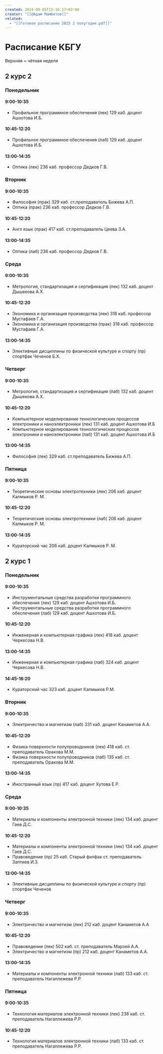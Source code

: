 ```yaml
---
created: 2024-09-05T15:16:17+03:00
creator: "[[@Адам Мамбетов]]"
related:
  - "[[Готовое расписание 2025 2 полугодие.pdf]]"
---
```


# Расписание КБГУ

Верхняя = чётная неделя



## 2 курс 2

### Понедельник

#### 9:00-10:35

 - Профильное программное обеспечения (лек) 129 каб. доцент Ашхотова И.Б.


#### 10:45-12:20

 - Профильное программное обеспечения (лаб) 129 каб. доцент Ашхотова И.Б.


#### 13:00-14:35

 - Оптика (лек) 236 каб. профессор Дедков Г.В.


### Вторник

#### 9:00-10:35

 - Философия (прак) 329 каб. ст.преподаватель Бижева А.П.
 - Оптика (прак) 236 каб. профессор Дедков Г.В.


#### 10:45-12:20

 - Англ язык (прак) 417 каб. ст.преподаватель Цеева З.А.


#### 13:00-14:35

 - Оптика (лаб) 236 каб. профессор Дедков Г.В.


### Среда

#### 9:00-10:35

 - Метрология, стандартизация и сертификация (лек) 132 каб. доцент Дышекова А.Х.


#### 10:45-12:20

 - Экономика и организация производства (лек) 318 каб. профессор Мустафаев Г.А.
 - Экономика и организация производства (прак) 318 каб. профессор Мустафаев Г.А.


#### 13:00-14:35

 - Элективные дисциплины по физической культуре и спорту (пр) спортфак Чеченов Б.Х.


### Четверг

#### 9:00-10:35

 - Метрология, стандартизация и сертификация (лаб) 132 каб. доцент Дышекова А.Х.


#### 10:45-12:20

 - Компьютерное моделирование технологических процессов электроники и наноэлектроники (лек) 131 каб. доцент Ашхотова И.Б
 - Компьютерное моделирование технологических процессов электроники и наноэлектроники (лаб) 131 каб. доцент Ашхотова И.Б


#### 13:00-14:35

 - Философия (лек) 329 каб. ст.преподаватель Бижева А.П.


### Пятница

#### 9:00-10:35

 - Теоретические основы электротехники (лек) 206 каб. доцент Калмыков Р. М.


#### 10:45-12:20

 - Теоретические основы электротехники (лаб) 206 каб. доцент Калмыков Р. М.


#### 13:00-14:35

 - Кураторский час 206 каб. доцент Калмыков Р. М.


## 2 курс 1

### Понедельник

#### 9:00-10:35

 - Инструментальные средства разработки программного обеспечения (лек) 129 каб. доцент Ашхотова И.Б.
 - Инструментальные средства разработки программного обеспечения (лаб) 129 каб. доцент Ашхотова И.Б.


#### 10:45-12:20

 - Инженерная и компьютерная графика (лек) 418 каб. доцент Черкесова Н.В.


#### 13:00-14:35

 - Инженерная и компьютерная графика (лаб) 324 каб. доцент Черкесова Н.В.


#### 14:45-16:20

 - Кураторский час 323 каб. доцент Калмыков Р.М.


### Вторник

#### 9:00-10:35

 - Электричество и магнетизм (лаб) 331 каб. доцент Канаметов А.А.


#### 10:45-12:20

 - Физика поверхности полупроводников (лек) 418 каб. ст. преподаватель Оракова М.М.
 - Физика поверхности полупроводников (лаб) 135 каб. ст. преподаватель Оракова М.М.


#### 13:00-14:35

 - Иностранный язык (пр) 417 каб. доцент Хутова Е.Р.


### Среда

#### 9:00-10:35

 - Материалы и компоненты электронной техники (лек) 134 каб. доцент Гаев Д.С.


#### 10:45-12:20

 - Материалы и компоненты электронной техники (лек) 134 каб. доцент Гаев Д.С.
 - Правоведение (пр) 25 каб. Старый филфак ст. преподаватель Заптиев И.З.


#### 13:00-14:35

 - Элективные дисциплины по физической культуре и спорту (пр) спортфак Чеченов


### Четверг

#### 9:00-10:35

 - Электричество и магнетизм (лек) 212 каб. доцент Канаметов А.А


#### 10:45-12:20

 - Правоведение (лек) 502 каб. ст. преподаватель Марзей А.А.
 - Электричество и магнетизм (пр) 212 каб. доцент Канаметов А.А.


#### 13:00-14:35

 - Материалы и компоненты электронной техники (лаб) 133 каб. ст. преподаватель Нагаплежева Р.Р.


### Пятница

#### 9:00-10:35

 - Технология материалов электронной техники (лек) 238 каб. ст. преподаватель Нагаплежева Р.Р.


#### 10:45-12:20

 - Технология материалов электронной техники (лаб) 133 каб. ст. преподаватель Нагаплежева Р.Р.
